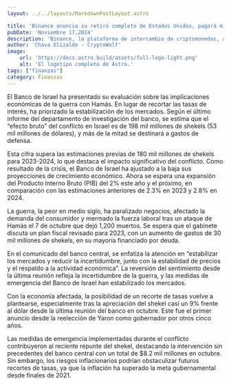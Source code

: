 ```yaml
---
layout: ../../layouts/MarkdownPostLayout.astro

title: 'Binance anuncia su retiro completo de Estados Unidos, pagará miles de millones a FinCEN, OFAC y designará un supervisor'
pubDate: 'Noviembre 17,2024'
description: 'Binance, la plataforma de intercambio de criptomonedas, abandonará Estados Unidos, pagará miles de millones en multas y designará un supervisor.'
author: 'Chava Elizalde - CryptoWolf'
image:
    url: 'https://docs.astro.build/assets/full-logo-light.png'
    alt: 'El logotipo completo de Astro.'
tags: ["finanzas"]
category: Finanzas
---
```

El Banco de Israel ha presentado su evaluación sobre las implicaciones económicas de la guerra con Hamás. En lugar de recortar las tasas de interés, ha priorizado la estabilización de los mercados. Según el último informe del departamento de investigación del banco, se estima que el “efecto bruto” del conflicto en Israel es de 198 mil millones de shekels (53 mil millones de dólares), y más de la mitad se destinará a gastos de defensa.

Esta cifra supera las estimaciones previas de 180 mil millones de shekels para 2023-2024, lo que destaca el impacto significativo del conflicto. Como resultado de la crisis, el Banco de Israel ha ajustado a la baja sus proyecciones de crecimiento económico. Ahora se espera una expansión del Producto Interno Bruto (PIB) del 2% este año y el próximo, en comparación con las estimaciones anteriores de 2.3% en 2023 y 2.8% en 2024.

La guerra, la peor en medio siglo, ha paralizado negocios, afectado la demanda del consumidor y mermado la fuerza laboral tras un ataque de Hamás el 7 de octubre que dejó 1,200 muertos. Se espera que el gabinete discuta un plan fiscal revisado para 2023, con un aumento de gastos de 30 mil millones de shekels, en su mayoría financiado por deuda.

En el comunicado del banco central, se enfatiza la atención en “estabilizar los mercados y reducir la incertidumbre, junto con la estabilidad de precios y el respaldo a la actividad económica”. La reversión del sentimiento desde la última reunión refleja la incertidumbre de la guerra, y las medidas de emergencia del Banco de Israel han estabilizado los mercados.

Con la economía afectada, la posibilidad de un recorte de tasas vuelve a plantearse, especialmente tras la apreciación del shekel casi un 9% frente al dólar desde la última reunión del banco en octubre. Este fue el primer anuncio desde la reelección de Yaron como gobernador por otros cinco años.

Las medidas de emergencia implementadas durante el conflicto contribuyeron al reciente repunte del shekel, destacando la intervención sin precedentes del banco central con un total de $8.2 mil millones en octubre. Sin embargo, los riesgos inflacionarios podrían obstaculizar futuros recortes de tasas, ya que la inflación ha superado la meta gubernamental desde finales de 2021.
